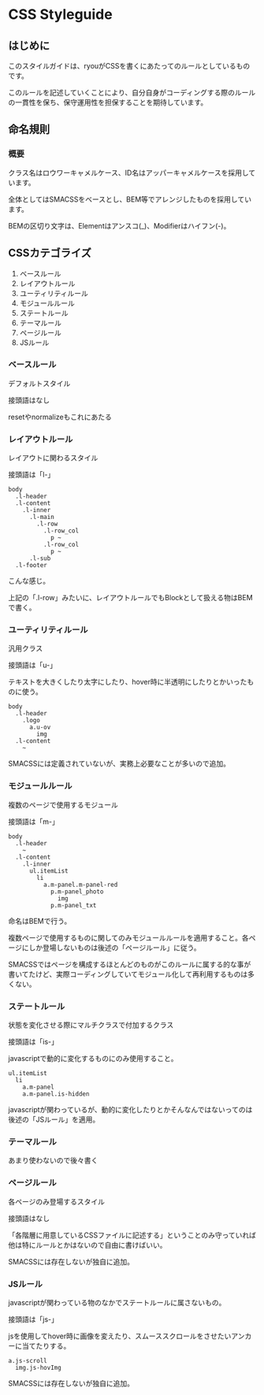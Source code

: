 # CSS Styleguide

## はじめに

このスタイルガイドは、ryouがCSSを書くにあたってのルールとしているものです。

このルールを記述していくことにより、自分自身がコーディングする際のルールの一貫性を保ち、保守運用性を担保することを期待しています。






## 命名規則

### 概要

クラス名はロウワーキャメルケース、ID名はアッパーキャメルケースを採用しています。

全体としてはSMACSSをベースとし、BEM等でアレンジしたものを採用しています。

BEMの区切り文字は、Elementはアンスコ(\_)、Modifierはハイフン(-)。





## CSSカテゴライズ

1. ベースルール
1. レイアウトルール
1. ユーティリティルール
1. モジュールルール
1. ステートルール
1. テーマルール
1. ページルール
1. JSルール

### ベースルール

デフォルトスタイル

接頭語はなし

resetやnormalizeもこれにあたる

### レイアウトルール

レイアウトに関わるスタイル

接頭語は「l-」

```
body
  .l-header
  .l-content
    .l-inner
      .l-main
        .l-row
          .l-row_col
            p ~
          .l-row_col
            p ~
      .l-sub
  .l-footer
```

こんな感じ。

上記の「.l-row」みたいに、レイアウトルールでもBlockとして扱える物はBEMで書く。

### ユーティリティルール

汎用クラス

接頭語は「u-」

テキストを大きくしたり太字にしたり、hover時に半透明にしたりとかいったものに使う。

```
body
  .l-header
    .logo
      a.u-ov
        img
  .l-content
    ~
```

SMACSSには定義されていないが、実務上必要なことが多いので追加。


### モジュールルール

複数のページで使用するモジュール

接頭語は「m-」

```
body
  .l-header
    ~
  .l-content
    .l-inner
      ul.itemList
        li
          a.m-panel.m-panel-red
            p.m-panel_photo
              img
            p.m-panel_txt
```

命名はBEMで行う。

複数ページで使用するものに関してのみモジュールルールを適用すること。各ページにしか登場しないものは後述の「ページルール」に従う。

SMACSSではページを構成するほとんどのものがこのルールに属する的な事が書いてたけど、実際コーディングしていてモジュール化して再利用するものは多くない。


### ステートルール

状態を変化させる際にマルチクラスで付加するクラス

接頭語は「is-」

javascriptで動的に変化するものにのみ使用すること。

```
ul.itemList
  li
    a.m-panel
    a.m-panel.is-hidden
```

javascriptが関わっているが、動的に変化したりとかそんなんではないってのは後述の「JSルール」を適用。





### テーマルール

あまり使わないので後々書く


### ページルール

各ページのみ登場するスタイル

接頭語はなし

「各階層に用意しているCSSファイルに記述する」ということのみ守っていれば他は特にルールとかはないので自由に書けばいい。

SMACSSには存在しないが独自に追加。



### JSルール

javascriptが関わっている物のなかでステートルールに属さないもの。

接頭語は「js-」

jsを使用してhover時に画像を変えたり、スムーススクロールをさせたいアンカーに当てたりする。

```
a.js-scroll
  img.js-hovImg
```

SMACSSには存在しないが独自に追加。
